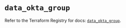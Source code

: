 # `data_okta_group`

Refer to the Terraform Registry for docs: [`data_okta_group`](https://registry.terraform.io/providers/okta/okta/4.6.3/docs/data-sources/group).

